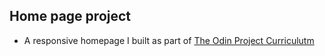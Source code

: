 ## Home page project

- A responsive homepage I built as part of [The Odin Project Curriculutm](https://www.theodinproject.com/lessons/advanced-html-and-css-homepage)
